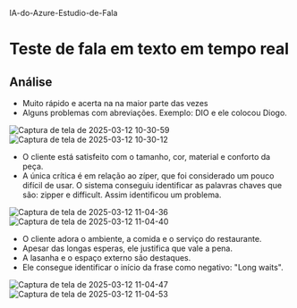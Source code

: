 IA-do-Azure-Estudio-de-Fala

# Teste de fala em texto em tempo real

## Análise

- Muito rápido e acerta na na maior parte das vezes
- Alguns problemas com abreviações. Exemplo: DIO e ele colocou Diogo.
  
![Captura de tela de 2025-03-12 10-30-59](https://github.com/user-attachments/assets/c66181c3-2df1-4fe7-996c-39ff1bc6d2dd)
![Captura de tela de 2025-03-12 10-30-12](https://github.com/user-attachments/assets/c1a80654-45f3-4144-97ff-2ae41b4140b6)


- O cliente está satisfeito com o tamanho, cor, material e conforto da peça.
- A única crítica é em relação ao zíper, que foi considerado um pouco difícil de usar. O sistema conseguiu identificar as palavras chaves que são: zipper e difficult. Assim identificou um problema.
  

![Captura de tela de 2025-03-12 11-04-36](https://github.com/user-attachments/assets/aff722a4-348c-47f6-9989-1d09bb6c9b53)
![Captura de tela de 2025-03-12 11-04-40](https://github.com/user-attachments/assets/044817ef-b32d-4626-b287-786928ddf596)


- O cliente adora o ambiente, a comida e o serviço do restaurante.
- Apesar das longas esperas, ele justifica que vale a pena.
- A lasanha e o espaço externo são destaques.
- Ele consegue identificar o início da frase como negativo: "Long waits".

  
![Captura de tela de 2025-03-12 11-04-47](https://github.com/user-attachments/assets/272c2e20-c066-4ae9-9aac-8587ec46364a)
![Captura de tela de 2025-03-12 11-04-53](https://github.com/user-attachments/assets/e62243f3-197e-4d42-96c9-023e83c7994a)


